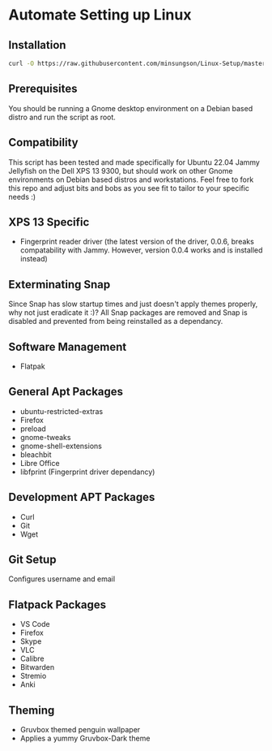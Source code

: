 # Automate Setting up Linux
## Installation
```bash
curl -O https://raw.githubusercontent.com/minsungson/Linux-Setup/master/setup.sh && sudo chmod +x setup.sh && ./setup.sh
```

## Prerequisites

You should be running a Gnome desktop environment on a Debian based distro and run the script as root.

## Compatibility

This script has been tested and made specifically for Ubuntu 22.04 Jammy Jellyfish on the Dell XPS 13 9300, but should work on other Gnome environments on Debian based distros and workstations. Feel free to fork this repo and adjust bits and bobs as you see fit to tailor to your specific needs :)

## XPS 13 Specific

- Fingerprint reader driver (the latest version of the driver, 0.0.6, breaks compatability with Jammy. However, version 0.0.4 works and is installed instead)

## Exterminating Snap

Since Snap has slow startup times and just doesn't apply themes properly, why not just eradicate it :)? All Snap packages are removed and Snap is disabled and prevented from being reinstalled as a dependancy.

## Software Management

- Flatpak

## General Apt Packages

- ubuntu-restricted-extras
- Firefox
- preload
- gnome-tweaks
- gnome-shell-extensions
- bleachbit
- Libre Office
- libfprint (Fingerprint driver dependancy)

## Development APT Packages

- Curl
- Git
- Wget

## Git Setup

Configures username and email

## Flatpack Packages

- VS Code
- Firefox
- Skype
- VLC
- Calibre
- Bitwarden
- Stremio
- Anki

## Theming
- Gruvbox themed penguin wallpaper
- Applies a yummy Gruvbox-Dark theme
